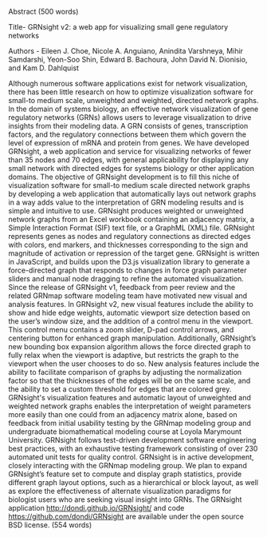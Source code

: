 Abstract (500 words)

Title- GRNsight v2: a web app for visualizing small gene regulatory networks

Authors - Eileen J. Choe, Nicole A. Anguiano, Anindita Varshneya, Mihir Samdarshi, Yeon-Soo Shin, Edward B. Bachoura, John David N. Dionisio, and Kam D. Dahlquist

Although numerous software applications exist for network visualization, there has been little research on how to optimize visualization software for small-to medium scale, unweighted and weighted, directed network graphs. In the domain of systems biology, an effective network visualization of gene regulatory networks (GRNs) allows users to leverage visualization to drive insights from their modeling data. A GRN consists of genes, transcription factors, and the regulatory connections between them which govern the level of expression of mRNA and protein from genes. We have developed GRNsight, a web application and service for visualizing networks of fewer than 35 nodes and 70 edges, with general applicability for displaying any small network with directed edges for systems biology or other application domains. The objective of GRNsight development is to fill this niche of visualization software for small-to medium scale directed network graphs by developing a web application that automatically lays out network graphs in a way adds value to the interpretation of GRN modeling results and is simple and intuitive to use. GRNsight produces weighted or unweighted network graphs from an Excel workbook containing an adjacency matrix, a Simple Interaction Format (SIF) text file, or a GraphML (XML) file. GRNsight represents genes as nodes and regulatory connections as directed edges with colors, end markers, and thicknesses corresponding to the sign and magnitude of activation or repression of the target gene. GRNsight is written in JavaScript, and builds upon the D3.js visualization library to generate a force-directed graph that responds to changes in force graph parameter sliders and manual node dragging to refine the automated visualization. Since the release of GRNsight v1, feedback from peer review and the related GRNmap software modeling team have motivated new visual and analysis features. In GRNsight v2, new visual features include the ability to show and hide edge weights, automatic viewport size detection based on the user’s window size, and the addition of a control menu in the viewport. This control menu contains a zoom slider, D-pad control arrows, and centering button for enhanced graph manipulation. Additionally, GRNsight’s new bounding box expansion algorithm allows the force directed graph to fully relax when the viewport is adaptive, but restricts the graph to the viewport when the user chooses to do so. New analysis features include the ability to facilitate comparison of graphs by adjusting the normalization factor so that the thicknesses of the edges will be on the same scale, and the ability to set a custom threshold for edges that are colored grey. GRNsight's visualization features and automatic layout of unweighted and weighted network graphs enables the interpretation of weight parameters more easily than one could from an adjacency matrix alone, based on feedback from initial usability testing by the GRNmap modeling group and undergraduate biomathematical modeling course at Loyola Marymount University. GRNsight follows test-driven development software engineering best practices, with an exhaustive testing framework consisting of over 230 automated unit tests for quality control. GRNsight is in active development, closely interacting with the GRNmap modeling group. We plan to expand GRNsight’s feature set to compute and display graph statistics, provide different graph layout options, such as a hierarchical or block layout, as well as explore the effectiveness of alternate visualization paradigms for biologist users who are seeking visual insight into GRNs. The GRNsight application http://dondi.github.io/GRNsight/ and code https://github.com/dondi/GRNsight are available under the open source BSD license.
(554 words)
